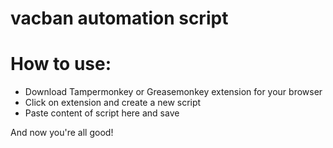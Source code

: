 # vacban automation script

# How to use:
- Download Tampermonkey or Greasemonkey extension for your browser
- Click on extension and create a new script
- Paste content of script here and save

And now you're all good!
